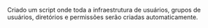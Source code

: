 Criado um script onde toda a infraestrutura de usuários, grupos de usuários, diretórios e permissões serão criadas automaticamente.
